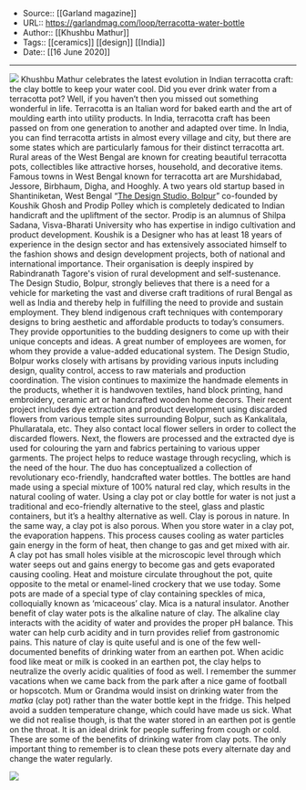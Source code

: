 ﻿
  * Source:: [[Garland magazine]]
  * URL:: https://garlandmag.com/loop/terracotta-water-bottle
  * Author:: [[Khushbu Mathur]]
  * Tags:: [[ceramics]] [[design]] [[India]]
  * Date:: [[16 June 2020]]


* * *
![](https://garlandmag.com/wp-content/uploads/2020/06/96246395_2538556166382680_6211222098195513344_o.jpg)
Khushbu Mathur celebrates the latest evolution in Indian terracotta craft: the clay bottle to keep your water cool.
Did you ever drink water from a terracotta pot? Well, if you haven’t then you missed out something wonderful in life. 
Terracotta is an Italian word for baked earth and the art of moulding earth into utility products. In India, terracotta craft has been passed on from one generation to another and adapted over time. In India, you can find terracotta artists in almost every village and city, but there are some states which are particularly famous for their distinct terracotta art. Rural areas of the West Bengal are known for creating beautiful terracotta pots, collectibles like attractive horses, household, and decorative items. Famous towns in West Bengal known for terracotta art are Murshidabad, Jessore, Birbhaum, Digha, and Hooghly.
A two years old startup based in Shantiniketan, West Bengal “[The Design Studio, Bolpur](https://www.facebook.com/thedesignstudiobolpur/?__tn__=%2CdkCH-R-R&eid=ARC6JT9lSBDwiEOkeEg2hI47yfRjtjsjvTWMWFyzmRauJeFJH0iYcniAtmUEX8M18ugeWXof08d8a-Zc&hc_ref=ARR_2FpNgvtrx19DTHxFQJ17ZvuQCQxi53vEYQTe02lqwAoSj20Z8oQ3RFT9OcLClXg&hc_location=group)” co-founded by Koushik Ghosh and Prodip Polley which is completely dedicated to Indian handicraft and the upliftment of the sector. 
Prodip is an alumnus of Shilpa Sadana, Visva-Bharati University who has expertise in indigo cultivation and product development. Koushik is a Designer who has at least 18 years of experience in the design sector and has extensively associated himself to the fashion shows and design development projects, both of national and international importance.
Their organisation is deeply inspired by Rabindranath Tagore's vision of rural development and self-sustenance. The Design Studio, Bolpur, strongly believes that there is a need for a vehicle for marketing the vast and diverse craft traditions of rural Bengal as well as India and thereby help in fulfilling the need to provide and sustain employment. They blend indigenous craft techniques with contemporary designs to bring aesthetic and affordable products to today’s consumers. They provide opportunities to the budding designers to come up with their unique concepts and ideas. A great number of employees are women, for whom they provide a value-added educational system.
The Design Studio, Bolpur works closely with artisans by providing various inputs including design, quality control, access to raw materials and production coordination. The vision continues to maximize the handmade elements in the products, whether it is handwoven textiles, hand block printing, hand embroidery, ceramic art or handcrafted wooden home decors. Their recent project includes dye extraction and product development using discarded flowers from various temple sites surrounding Bolpur, such as Kankalitala, Phullaratala, ‌etc. They also contact local flower sellers in order to collect the discarded flowers. Next, the flowers are processed and the extracted dye is used for colouring the yarn and fabrics pertaining to various upper garments. The project helps to reduce wastage through recycling, which is the need of the hour.
The duo has conceptualized a collection of revolutionary eco-friendly, handcrafted water bottles. The bottles are hand made using a special mixture of 100% natural red clay, which results in the natural cooling of water. Using a clay pot or clay bottle for water is not just a traditional and eco-friendly alternative to the steel, glass and plastic containers, but it’s a healthy alternative as well. Clay is porous in nature. In the same way, a clay pot is also porous. When you store water in a clay pot, the evaporation happens. This process causes cooling as water particles gain energy in the form of heat, then change to gas and get mixed with air. A clay pot has small holes visible at the microscopic level through which water seeps out and gains energy to become gas and gets evaporated causing cooling. Heat and moisture circulate throughout the pot, quite opposite to the metal or enamel-lined crockery that we use today. Some pots are made of a special type of clay containing speckles of mica, colloquially known as ‘micaceous’ clay. Mica is a natural insulator.
Another benefit of clay water pots is the alkaline nature of clay. The alkaline clay interacts with the acidity of water and provides the proper pH balance. This water can help curb acidity and in turn provides relief from gastronomic pains. This nature of clay is quite useful and is one of the few well-documented benefits of drinking water from an earthen pot. When acidic food like meat or milk is cooked in an earthen pot, the clay helps to neutralize the overly acidic qualities of food as well.
I remember the summer vacations when we came back from the park after a nice game of football or hopscotch. Mum or Grandma would insist on drinking water from the _matka_ (clay pot) rather than the water bottle kept in the fridge. This helped avoid a sudden temperature change, which could have made us sick. What we did not realise though, is that the water stored in an earthen pot is gentle on the throat. It is an ideal drink for people suffering from cough or cold. 
These are some of the benefits of drinking water from clay pots. The only important thing to remember is to clean these pots every alternate day and change the water regularly.
 
![](https://garlandmag.com/wp-content/uploads/2020/06/95212246_2538556289716001_4523554882946334720_o.jpg)
